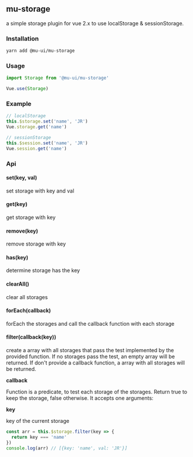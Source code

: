 ## mu-storage

a simple storage plugin for vue 2.x to use localStorage & sessionStorage.

### Installation

```bash
yarn add @mu-ui/mu-storage
```

### Usage

```js
import Storage from '@mu-ui/mu-storage'

Vue.use(Storage)
```

### Example

```js
// localStorage
this.$storage.set('name', 'JR')
Vue.storage.get('name')

// sessionStorage
this.$session.set('name', 'JR')
Vue.session.get('name')
```

### Api

#### set(key, val)

set storage with key and val

#### get(key)

get storage with key

#### remove(key)

remove storage with key

#### has(key)

determine storage has the key

#### clearAll()

clear all storages

#### forEach(callback)

forEach the storages and call the callback function with each storage

#### filter(callback(key))

create a array with all storages that pass the test implemented by the provided function. If no storages pass the test, an empty array will be returned. If don't provide a callback function, a array with all storages will be returned.

**callback**

Function is a predicate, to test each storage of the storages. Return true to keep the storage, false otherwise. It accepts one arguments:

**key**

key of the current storage

```js
const arr = this.$storage.filter(key => {
  return key === 'name'
})
console.log(arr) // [{key: 'name', val: 'JR'}]
```
